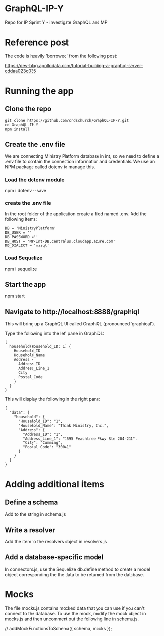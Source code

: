 # GraphQL-IP-Y
Repo for IP Sprint Y - investigate GraphQL and MP

# Reference post

The code is heavily 'borrowed' from the following post:

https://dev-blog.apollodata.com/tutorial-building-a-graphql-server-cddaa023c035

# Running the app

## Clone the repo

```
git clone https://github.com/crdschurch/GraphQL-IP-Y.git
cd GraphQL-IP-Y
npm install
```

## Create the .env file

We are connecting Ministry Platform database in int, so we need to define a .env file to contain the connection information and credentials. We use an NPM package called dotenv to manage this.

### Load the dotenv module

npm i dotenv --save

### create the .env file

In the root folder of the application create a filed named .env. Add the following items:

```
DB = 'MinistryPlatform'
DB_USER = ''
DB_PASSWORD =''
DB_HOST = 'MP-Int-DB.centralus.cloudapp.azure.com'
DB_DIALECT = 'mssql'
```

### Load Sequelize

npm i sequelize

## Start the app

npm start

## Navigate to http://localhost:8888/graphiql

This will bring up a GraphQL UI called GraphiQL (pronounced 'graphical').

Type the following into the left pane in GraphiQL:

```
{
  household(Household_ID: 1) {
    Household_ID
    Household_Name
    Address {
      Address_ID
      Address_Line_1
      City
      Postal_Code
    }
  }
}
```

This will display the following in the right pane:

```
{
  "data": {
    "household": {
      "Household_ID": "1",
      "Household_Name": "Think Ministry, Inc.",
      "Address": {
        "Address_ID": "1",
        "Address_Line_1": "1595 Peachtree Pkwy Ste 204-211",
        "City": "Cumming",
        "Postal_Code": "30041"
      }
    }
  }
}
```

# Adding additional items

## Define a schema

Add to the string in schema.js

## Write a resolver

Add the item to the resolvers object in resolvers.js

## Add a database-specific model

In connectors.js, use the Sequelize db.define method to create a model object corresponding the the data to be returned from the database.

# Mocks

The file mocks.js contains mocked data that you can use if you can't connect to the database. To use the mock, modify the mock object in mocks.js and then uncomment out the following line in schema.js.

// addMockFunctionsToSchema({ schema, mocks });





